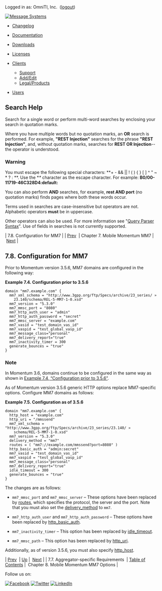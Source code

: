 Logged in as: OmniTI, Inc.  ([logout](https://support.messagesystems.com/logout.php))

[![Message Systems](https://support.messagesystems.com/images/ms-white205.png)](https://support.messagesystems.com/start.php) 

*   [Changelog](https://support.messagesystems.com/start.php?show=changelog)
*   [Documentation](https://support.messagesystems.com/docs/)
*   [Downloads](https://support.messagesystems.com/start.php)

*   [Licenses](https://support.messagesystems.com/license_summary.php)
*   <a href="">Clients</a>
    *   [Support](https://support.messagesystems.com/cs.php)
    *   [Add/Edit](https://support.messagesystems.com/edit_client.php)
    *   [Legal/Products](https://support.messagesystems.com/edit_products.php)
*   [Users](https://support.messagesystems.com/edit_customer.php)

## Search Help

Search for a single word or perform multi-word searches by enclosing your search in quotation marks.

Where you have multiple words but no quotation marks, an **OR** search is performed. For example, **"REST Injection"** searches for the phrase **"REST Injection"**, and, without quotation marks, searches for **REST OR Injection**--the operator is understood.

### Warning

You must escape the following special characters: **+ - && || ! ( ) { } [ ] ^ " ~ * ? : \**. Use the **\** character as the escape character. For example: **B0/00-11719-46C328D4\:default\:**

You can also perform **AND** searches, for example, **rest AND port** (no quotation marks) finds pages where both these words occur.

Terms used in searches are case-insensitive but operators are not. Alphabetic operators **must** be in uppercase.

Other operators can also be used. For more information see "[Query Parser Syntax](https://lucene.apache.org/core/old_versioned_docs/versions/3_0_0/queryparsersyntax.html)". Use of fields in searches is not currently supported.

| 7.8. Configuration for MM7 |
| [Prev](mobility.mm7.aggregator.specific.php)  | Chapter 7. Mobile Momentum MM7 |  [Next](mobility.mm7.options.php) |

## 7.8. Configuration for MM7

<a class="indexterm" name="idp1184016"></a>

Prior to Momentum version 3.5.6, MM7 domains are configured in the following way:

<a name="mobility.mm7.config.domain.example1"></a>

**Example 7.4. Configuration prior to 3.5.6**

```
domain "mm7.example.com" { 
  mm7_xml_schema = "http://www.3gpp.org/ftp/Specs/archive/23_series/ »
    23.140/schema/REL-5-MM7-1-0.xsd" 
  mm7_version = "5.3.0" 
  mm7_mmsc_port = "8080" 
  mm7_http_auth_user = "admin" 
  mm7_http_auth_password = "secret" 
  mm7_mmsc_server = "example.com" 
  mm7_vasid = "test_domain_vas_id" 
  mm7_vaspid = "test_global_vasp_id" 
  mm7_message_class="personal" 
  mm7_delivery_report="true" 
  mm7_inactivity_timer = 300
  generate_bounces = "true" 
}
```

### Note

In Momentum 3.6, domains continue to be configured in the same way as shown in [Example 7.4, “Configuration prior to 3.5.6”](mobility.mm7.config.php#mobility.mm7.config.domain.example1 "Example 7.4. Configuration prior to 3.5.6").

As of Momentum version 3.5.6 generic HTTP options replace MM7-specific options. Configure MM7 domains as follows:

<a name="mobility.mm7.config.domain.example2"></a>

**Example 7.5. Configuration as of 3.5.6**

```
domain "mm7.example.com" { 
  http_host = "example.com" 
  http_uri = "/mmssend" 
  mm7_xml_schema = "http://www.3gpp.org/ftp/Specs/archive/23_series/23.140/ »
    schema/REL-5-MM7-1-0.xsd" 
  mm7_version = "5.3.0" 
  delivery_method = "mm7"
  routes = ( "mm7://example.com/mmssend?port=8080" ) 
  http_basic_auth = "admin:secret" 
  mm7_vasid = "test_domain_vas_id" 
  mm7_vaspid = "test_global_vasp_id" 
  mm7_message_class="personal" 
  mm7_delivery_report="true"
  idle_timeout = 300
  generate_bounces = "true" 
}
```

The changes are as follows:

*   `mm7_mmsc_port` and `mm7_mmsc_server` – These options have been replaced by [routes](https://support.messagesystems.com/docs/web-ref/conf.ref.routes.php), which specifies the protocol, the server and the port. Note that you must also set the [delivery_method](https://support.messagesystems.com/docs/web-ref/conf.ref.delivery_method.php) to `mm7`.

*   `mm7_http_auth_user` and `mm7_http_auth_password` – These options have been replaced by [http_basic_auth](https://support.messagesystems.com/docs/web-ref/conf.ref.http_basic_auth.php).

*   `mm7_inactivity_timer` – This option has been replaced by [idle_timeout](https://support.messagesystems.com/docs/web-ref/conf.ref.idle_timeout.php).

*   `mm7_mmsc_path` – This option has been replaced by [http_uri](https://support.messagesystems.com/docs/web-ref/conf.ref.http_uri.php).

Additionally, as of version 3.5.6, you must also specify [http_host](https://support.messagesystems.com/docs/web-ref/conf.ref.http_host.php).

| [Prev](mobility.mm7.aggregator.specific.php)  | [Up](mobility.mm7.php) |  [Next](mobility.mm7.options.php) |
| 7.7. Aggregator-specific Requirements  | [Table of Contents](index.php) |  Chapter 8. Mobile Momentum MM7 Options |

Follow us on:

[![Facebook](https://support.messagesystems.com/images/icon-facebook.png)](http://www.facebook.com/messagesystems) [![Twitter](https://support.messagesystems.com/images/icon-twitter.png)](http://twitter.com/#!/MessageSystems) [![LinkedIn](https://support.messagesystems.com/images/icon-linkedin.png)](http://www.linkedin.com/company/message-systems)